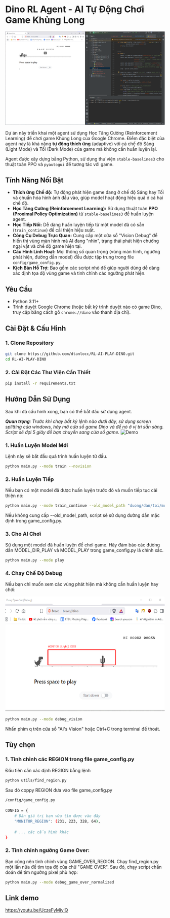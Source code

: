 # Dino RL Agent - AI Tự Động Chơi Game Khủng Long
![](assist/full_creen.png)

Dự án này triển khai một agent sử dụng Học Tăng Cường (Reinforcement Learning) để chơi game Khủng Long của Google Chrome. Điểm đặc biệt của agent này là khả năng **tự động thích ứng** (adaptive) với cả chế độ Sáng (Light Mode) và Tối (Dark Mode) của game mà không cần huấn luyện lại.

Agent được xây dựng bằng Python, sử dụng thư viện `stable-baselines3` cho thuật toán PPO và `pyautogui` để tương tác với game.

## Tính Năng Nổi Bật

-   **Thích ứng Chế độ:** Tự động phát hiện game đang ở chế độ Sáng hay Tối và chuẩn hóa hình ảnh đầu vào, giúp model hoạt động hiệu quả ở cả hai chế độ.
-   **Học Tăng Cường (Reinforcement Learning):** Sử dụng thuật toán **PPO (Proximal Policy Optimization)** từ `stable-baselines3` để huấn luyện agent.
-   **Học Tiếp Nối:** Dễ dàng huấn luyện tiếp từ một model đã có sẵn (`train_continue`) để cải thiện hiệu suất.
-   **Công Cụ Debug Trực Quan:** Cung cấp một cửa sổ "Vision Debug" để hiển thị vùng màn hình mà AI đang "nhìn", trạng thái phát hiện chướng ngại vật và chế độ game hiện tại.
-   **Cấu Hình Linh Hoạt:** Mọi thông số quan trọng (vùng màn hình, ngưỡng phát hiện, đường dẫn model) đều được tập trung trong file `config/game_config.py`.
-   **Kịch Bản Hỗ Trợ:** Bao gồm các script nhỏ để giúp người dùng dễ dàng xác định tọa độ vùng game và tinh chỉnh các ngưỡng phát hiện.

## Yêu Cầu

-   Python 3.11+
-   Trình duyệt Google Chrome (hoặc bất kỳ trình duyệt nào có game Dino, truy cập bằng cách gõ `chrome://dino` vào thanh địa chỉ).

## Cài Đặt & Cấu Hình

### 1. Clone Repository

```bash
git clone https://github.com/dtanlocc/RL-AI-PLAY-DINO.git
cd RL-AI-PLAY-DINO
```

### 2. Cài Đặt Các Thư Viện Cần Thiết

```bash
pip install -r requirements.txt
```

## Hướng Dẫn Sử Dụng

Sau khi đã cấu hình xong, bạn có thể bắt đầu sử dụng agent.

_**Quan trọng**: Trước khi chạy bất kỳ lệnh nào dưới đây, sử dụng screen splitting của windows, hãy mở cửa sổ game Dino và để nó ở vị trí sẵn sàng. Script sẽ đợi 5 giây để bạn chuyển sang cửa sổ game._
![Demo](assist/setup_posision.gif)

### 1. Huấn Luyện Model Mới
Lệnh này sẽ bắt đầu quá trình huấn luyện từ đầu.

```bash
python main.py --mode train --novision
```

### 2. Huấn Luyện Tiếp
Nếu bạn có một model đã được huấn luyện trước đó và muốn tiếp tục cải thiện nó:
```bash
python main.py --mode train_continue --old_model_path "duong/dan/toi/model_cu.zip" --novision

```

Nếu không cung cấp --old_model_path, script sẽ sử dụng đường dẫn mặc định trong game_config.py.

### 3. Cho AI Chơi
Sử dụng một model đã huấn luyện để chơi game. Hãy đảm bảo các đường dẫn MODEL_DIR_PLAY và MODEL_PLAY trong game_config.py là chính xác.

```bash
python main.py --mode play
```

### 4. Chạy Chế Độ Debug
Nếu bạn chỉ muốn xem các vùng phát hiện mà không cần huấn luyện hay chơi:

![Demo](assist/debug_vision.png)

```bash
python main.py --mode debug_vision
```

Nhấn phím q trên cửa sổ "AI's Vision" hoặc Ctrl+C trong terminal để thoát.

## Tùy chọn 

### 1. Tinh chỉnh các REGION trong file game_config.py

Đầu tiên cần xác định REGION bằng lệnh

```bash
python utils/find_region.py
```

Sau đó coppy REGION đưa vào file game_config.py
```bash
/config/game_config.py

CONFIG = {
    # Dán giá trị bạn vừa tìm được vào đây
    "MONITOR_REGION": (231, 223, 328, 64), 
    
    # ... các cấu hình khác
}
```

### 2. Tinh chỉnh ngưỡng Game Over:
Bạn cũng nên tinh chỉnh vùng GAME_OVER_REGION. Chạy find_region.py một lần nữa để tìm tọa độ của chữ "GAME OVER". Sau đó, chạy script chẩn đoán để tìm ngưỡng pixel phù hợp:

```bash
python main.py --mode debug_game_over_normalized
```

## Link demo

https://youtu.be/UczeFyMiyiQ